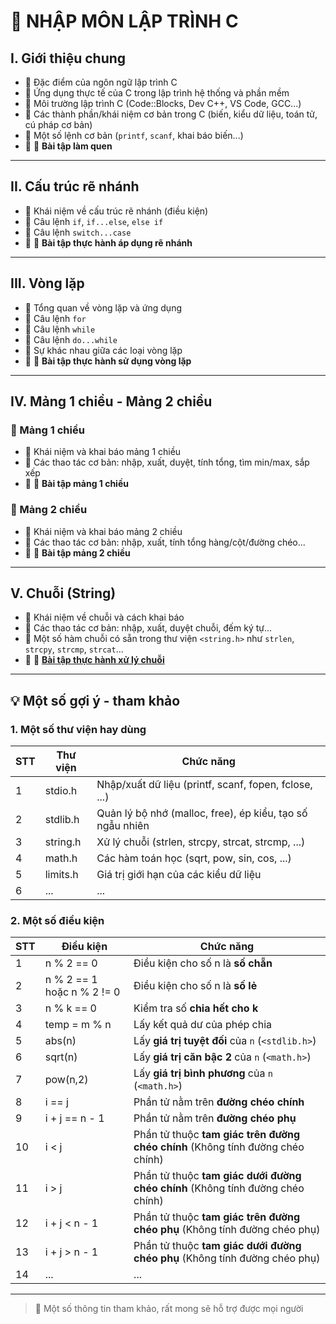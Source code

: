 # 📘 NHẬP MÔN LẬP TRÌNH C

## I. Giới thiệu chung
- 🔹 Đặc điểm của ngôn ngữ lập trình C  
- 🔹 Ứng dụng thực tế của C trong lập trình hệ thống và phần mềm  
- 🔹 Môi trường lập trình C (Code::Blocks, Dev C++, VS Code, GCC...)  
- 🔹 Các thành phần/khái niệm cơ bản trong C (biến, kiểu dữ liệu, toán tử, cú pháp cơ bản)  
- 🔹 Một số lệnh cơ bản (`printf`, `scanf`, khai báo biến...)  
- 🔹 📝 **Bài tập làm quen**  

---

## II. Cấu trúc rẽ nhánh
- 🔹 Khái niệm về cấu trúc rẽ nhánh (điều kiện)  
- 🔹 Câu lệnh `if`, `if...else`, `else if`  
- 🔹 Câu lệnh `switch...case`  
- 🔹 📝 **Bài tập thực hành áp dụng rẽ nhánh**  

---

## III. Vòng lặp
- 🔹 Tổng quan về vòng lặp và ứng dụng  
- 🔹 Câu lệnh `for`  
- 🔹 Câu lệnh `while`  
- 🔹 Câu lệnh `do...while`  
- 🔹 Sự khác nhau giữa các loại vòng lặp  
- 🔹 📝 **Bài tập thực hành sử dụng vòng lặp**  

---

## IV. Mảng 1 chiều - Mảng 2 chiều
### 📌 Mảng 1 chiều
- 🔹 Khái niệm và khai báo mảng 1 chiều  
- 🔹 Các thao tác cơ bản: nhập, xuất, duyệt, tính tổng, tìm min/max, sắp xếp  
- 🔹 📝 **Bài tập mảng 1 chiều**

### 📌 Mảng 2 chiều
- 🔹 Khái niệm và khai báo mảng 2 chiều  
- 🔹 Các thao tác cơ bản: nhập, xuất, tính tổng hàng/cột/đường chéo...  
- 🔹 📝 **Bài tập mảng 2 chiều**  

---

## V. Chuỗi (String)
- 🔹 Khái niệm về chuỗi và cách khai báo  
- 🔹 Các thao tác cơ bản: nhập, xuất, duyệt chuỗi, đếm ký tự...  
- 🔹 Một số hàm chuỗi có sẵn trong thư viện `<string.h>` như `strlen`, `strcpy`, `strcmp`, `strcat`...  
- 🔹 📝 **[Bài tập thực hành xử lý chuỗi](https://github.com/InfoTech-NTU/Nhap-Mon-Lap-Trinh-C/tree/main/Bai_Tap_Chuoi)**

---

## 💡 Một số gợi ý - tham khảo
### 1. Một số thư viện hay dùng

| STT | Thư viện     | Chức năng                                                      |
|-----|--------------|-----------------------------------------------------------------|
| 1   | stdio.h      | Nhập/xuất dữ liệu (printf, scanf, fopen, fclose, ...)          |
| 2   | stdlib.h     | Quản lý bộ nhớ (malloc, free), ép kiểu, tạo số ngẫu nhiên      |
| 3   | string.h     | Xử lý chuỗi (strlen, strcpy, strcat, strcmp, ...)              |
| 4   | math.h       | Các hàm toán học (sqrt, pow, sin, cos, ...)                    |
| 5   | limits.h     | Giá trị giới hạn của các kiểu dữ liệu                          |
| 6   | ...          | ...                                                            |

### 2. Một số điều kiện

| STT | Điều kiện                   | Chức năng                                                       |
|-----|-----------------------------|-----------------------------------------------------------------|
| 1   | n % 2  == 0                 | Điều kiện cho số n là **số chẵn**                               |
| 2   | n % 2 == 1 hoặc n % 2 != 0  | Điều kiện cho số n là **số lẻ**                                 |
| 3   | n % k == 0                  | Kiểm tra số **chia hết cho k**                                  |
| 4   | temp = m % n                | Lấy kết quả dư của phép chia                                    |
| 5   | abs(n)                      | Lấy **giá trị tuyệt đối** của `n` (`<stdlib.h>`)                |
| 6   | sqrt(n)                     | Lấy **giá trị căn bậc 2** của `n` (`<math.h>`)                  |
| 7   | pow(n,2)                    | Lấy **giá trị bình phương** của `n` (`<math.h>`)                |
| 8   | i == j                      | Phần tử nằm trên **đường chéo chính**                           |
| 9   | i + j == n - 1              | Phần tử nằm trên **đường chéo phụ**                             |
| 10  | i < j                       | Phần tử thuộc **tam giác trên đường chéo chính** (Không tính đường chéo chính)   |
| 11  | i > j                       | Phần tử thuộc **tam giác dưới đường chéo chính** (Không tính đường chéo chính)   |
| 12  | i + j < n - 1               | Phần tử thuộc **tam giác trên đường chéo phụ** (Không tính đường chéo phụ)   |
| 13  | i + j > n - 1               | Phần tử thuộc **tam giác dưới đường chéo phụ** (Không tính đường chéo phụ)   |
| 14  | ...                         | ...                                                                    |

---

>📑 Một số thông tin tham khảo, rất mong sẽ hỗ trợ được mọi người
